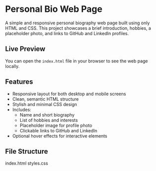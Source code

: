 # Personal Bio Web Page

A simple and responsive personal biography web page built using only HTML and CSS. This project showcases a brief introduction, hobbies, a placeholder photo, and links to GitHub and LinkedIn profiles.

## Live Preview

You can open the `index.html` file in your browser to see the web page locally.

## Features

- Responsive layout for both desktop and mobile screens
- Clean, semantic HTML structure
- Stylish and minimal CSS design
- Includes:
  - Name and short biography
  - List of hobbies and interests
  - Placeholder image for profile photo
  - Clickable links to GitHub and LinkedIn
- Optional hover effects for interactive elements

## File Structure

index.html
styles.css